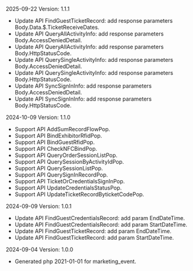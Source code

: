 2025-09-22 Version: 1.1.1
- Update API FindGuestTicketRecord: add response parameters Body.Data.$.TicketReceiveDates.
- Update API QueryAllActivityInfo: add response parameters Body.AccessDeniedDetail.
- Update API QueryAllActivityInfo: add response parameters Body.HttpStatusCode.
- Update API QuerySingleActivityInfo: add response parameters Body.AccessDeniedDetail.
- Update API QuerySingleActivityInfo: add response parameters Body.HttpStatusCode.
- Update API SyncSignInInfo: add response parameters Body.AccessDeniedDetail.
- Update API SyncSignInInfo: add response parameters Body.HttpStatusCode.


2024-10-09 Version: 1.1.0
- Support API AddSumRecordFlowPop.
- Support API BindExhibitorRfidPop.
- Support API BindGuestRfidPop.
- Support API CheckNFCBindPop.
- Support API QueryOrderSessionListPop.
- Support API QuerySessionByActivityIdPop.
- Support API QuerySessionListPop.
- Support API QuerySignInRecordPop.
- Support API TicketOrCredentialsSignInPop.
- Support API UpdateCredentialsStatusPop.
- Support API UpdateTicketRecordByticketCodePop.


2024-09-09 Version: 1.0.1
- Update API FindGuestCredentialsRecord: add param EndDateTime.
- Update API FindGuestCredentialsRecord: add param StartDateTime.
- Update API FindGuestTicketRecord: add param EndDateTime.
- Update API FindGuestTicketRecord: add param StartDateTime.


2024-09-04 Version: 1.0.0
- Generated php 2021-01-01 for marketing_event.

